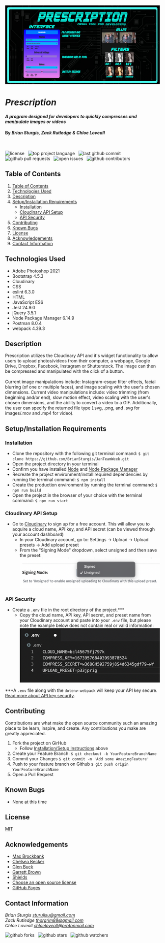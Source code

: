 ![image of web application](src/assets/images/uiscreenshot.jpg)

# _Prescription_

#### _A program designed for developers to quickly compresses and manipulate images or videos_  
#### By _**Brian Sturgis, Zack Rutledge & Chloe Loveall**_
<br>

![license](https://img.shields.io/github/license/BrianSturgis/JanTeamWeek?color=blue&style=flat-square) &nbsp; ![top project language](https://img.shields.io/github/languages/top/BrianSturgis/JanTeamWeek?style=flat-square) &nbsp; ![last github commit](https://img.shields.io/github/last-commit/BrianSturgis/JanTeamWeek?style=flat-square) &nbsp; ![github pull requests](https://img.shields.io/github/issues-pr/BrianSturgis/JanTeamWeek?style=flat-square) &nbsp; ![open issues](https://img.shields.io/github/issues-raw/BrianSturgis/JanTeamWeek?style=flat-square) &nbsp; ![github contributors](https://img.shields.io/github/contributors/BrianSturgis/JanTeamWeek?style=flat-square)

## Table of Contents

1. [Table of Contents](#table-of-contents)
2. [Technologies Used](#technologies-used)
3. [Description](#description)
4. [Setup/Installation Requirements](#setup/installation-requirements)
    * [Installation](#installation)
    * [Cloudinary API Setup](#cloudinary-api-setup)
    * [API Security](#api-security)
5. [Contributing](#contributing)
6. [Known Bugs](#known-bugs)
7. [License](#license)
8. [Acknowledgements](#acknowledgements)
9. [Contact Information](#contact-information)

## Technologies Used

* Adobe Photoshop 2021
* Bootstrap 4.5.3
* Cloudinary
* CSS
* eslint 6.3.0
* HTML
* JavaScript ES6
* Jest 24.9.0
* jQuery 3.5.1
* Node Package Manager 6.14.9
* Postman 8.0.4
* webpack 4.39.3

## Description

Prescription utilizes the Cloudinary API and it's widget functionality to allow users to upload photos/videos from their computer, a webpage, Google Drive, Dropbox, Facebook, Instagram or Shutterstock. The image can then be compressed and manipulated with the click of a button.  
<br>
Current image manipulations include: Instagram-esque filter effects, facial blurring (of one or multiple faces), and image scaling with the user's chosen dimensions. Current video manipulations include: video trimming (from beginning and/or end), slow motion effect, video scaling with the user's chosen dimensions, and the ability to convert a video to a GIF. Additionally, the user can specify the returned file type (.svg, .png, and .svg for images/.mov and .mp4 for video).

## Setup/Installation Requirements

### Installation
* Clone the repository with the following git terminal command: ```$ git clone https://github.com/BrianSturgis/JanTeamWeek.git```
* Open the project directory in your terminal
* Confirm you have installed [Node](https://nodejs.org/en/download/) and [Node Package Manager](https://www.npmjs.com/get-npm)
* Recreate the project environment/install required dependencies by running the terminal command: ```$ npm install```
* Create the production environment by running the terminal command: ```$ npm run build```
* Open the project in the browser of your choice with the terminal command: ```$ npm run start```

### Cloudinary API Setup 
* Go to [Cloudinary](https://cloudinary.com/) to sign up for a free account. This will allow you to acquire a cloud name, API key, and API secret (can be viewed through your account dashboard)
  * In your Cloudinary account, go to: Settings -> Upload -> Upload presets -> Add upload preset
  * From the "Signing Mode" dropdown, select unsigned and then save the preset:
  ![Cloudinary Settings Example](src/assets/images/cloudinary-settings-example.png)

### API Security  
* Create a ```.env``` file in the root directory of the project.***
  * Copy the cloud name, API key, API secret, and preset name from your Cloudinary account and paste into your ```.env``` file, but please note the example below does not contain real or valid information: 
  ![.env Example](src/assets/images/env-example.png)

***A ```.env``` file along with the ```dotenv-webpack``` will keep your API key secure. [Read more about API key security](https://www.learnhowtoprogram.com/intermediate-javascript/asynchrony-and-apis/managing-api-keys).

## Contributing

Contributions are what make the open source community such an amazing place to be learn, inspire, and create. Any contributions you make are greatly appreciated.

1. Fork the project on GirHub
    * Follow [Installation/Setup Instructions](#setup/installation-requirements) above
2. Create your Feature Branch: ```$ git checkout -b YourFeatureBranchName```
3. Commit your Changes ```$ git commit -m 'Add some AmazingFeature'```
4. Push to your feature branch on Github ```$ git push origin YourFeatureBranchName```
5. Open a Pull Request

## Known Bugs

* None at this time 

## License

[MIT](LICENSE.md)

## Acknowledgements

* [Max Brockbank](https://github.com/MaxBrockbank)
* [Chelsea Becker](https://github.com/cschweig2)
* [Glen Buck](https://github.com/glenbuck503)
* [Garrett Brown](https://github.com/GBProductions)
* [Shields](https://shields.io/)
* [Choose an open source license](https://choosealicense.com/)
* [GitHub Pages](https://pages.github.com/)

## Contact Information 

_Brian Sturgis <sturujisu@gmail.com>_<br>
_Zack Rutledge <thorgrim88@gmail.com>_<br>
_Chloe Loveall <chloeloveall@protonmail.com>_<br>

![github forks](https://img.shields.io/github/forks/BrianSturgis/JanTeamWeek?label=Forks&style=social) &nbsp; ![github stars](https://img.shields.io/github/stars/BrianSturgis/JanTeamWeek?style=social) &nbsp; ![github watchers](https://img.shields.io/github/watchers/BrianSturgis/JanTeamWeek?style=social)